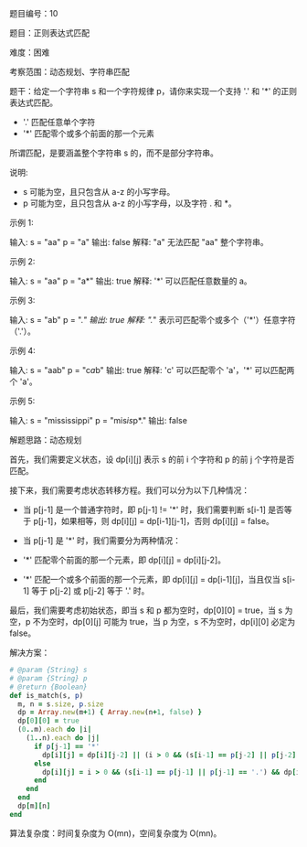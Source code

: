 题目编号：10

题目：正则表达式匹配

难度：困难

考察范围：动态规划、字符串匹配

题干：给定一个字符串 s 和一个字符规律 p，请你来实现一个支持 '.' 和 '*' 的正则表达式匹配。

- '.' 匹配任意单个字符
- '*' 匹配零个或多个前面的那一个元素

所谓匹配，是要涵盖整个字符串 s 的，而不是部分字符串。

说明:

- s 可能为空，且只包含从 a-z 的小写字母。
- p 可能为空，且只包含从 a-z 的小写字母，以及字符 . 和 *。

示例 1:

输入:
s = "aa"
p = "a"
输出: false
解释: "a" 无法匹配 "aa" 整个字符串。

示例 2:

输入:
s = "aa"
p = "a*"
输出: true
解释: '*' 可以匹配任意数量的 a。

示例 3:

输入:
s = "ab"
p = ".*"
输出: true
解释: ".*" 表示可匹配零个或多个（'*'）任意字符（'.'）。

示例 4:

输入:
s = "aab"
p = "c*a*b"
输出: true
解释: 'c' 可以匹配零个 'a'，'*' 可以匹配两个 'a'。

示例 5:

输入:
s = "mississippi"
p = "mis*is*p*."
输出: false

解题思路：动态规划

首先，我们需要定义状态，设 dp[i][j] 表示 s 的前 i 个字符和 p 的前 j 个字符是否匹配。

接下来，我们需要考虑状态转移方程。我们可以分为以下几种情况：

- 当 p[j-1] 是一个普通字符时，即 p[j-1] != '*' 时，我们需要判断 s[i-1] 是否等于 p[j-1]，如果相等，则 dp[i][j] = dp[i-1][j-1]，否则 dp[i][j] = false。
- 当 p[j-1] 是 '*' 时，我们需要分为两种情况：

- '*' 匹配零个前面的那一个元素，即 dp[i][j] = dp[i][j-2]。
- '*' 匹配一个或多个前面的那一个元素，即 dp[i][j] = dp[i-1][j]，当且仅当 s[i-1] 等于 p[j-2] 或 p[j-2] 等于 '.' 时。

最后，我们需要考虑初始状态，即当 s 和 p 都为空时，dp[0][0] = true，当 s 为空，p 不为空时，dp[0][j] 可能为 true，当 p 为空，s 不为空时，dp[i][0] 必定为 false。

解决方案：

```ruby
# @param {String} s
# @param {String} p
# @return {Boolean}
def is_match(s, p)
  m, n = s.size, p.size
  dp = Array.new(m+1) { Array.new(n+1, false) }
  dp[0][0] = true
  (0..m).each do |i|
    (1..n).each do |j|
      if p[j-1] == '*'
        dp[i][j] = dp[i][j-2] || (i > 0 && (s[i-1] == p[j-2] || p[j-2] == '.') && dp[i-1][j])
      else
        dp[i][j] = i > 0 && (s[i-1] == p[j-1] || p[j-1] == '.') && dp[i-1][j-1]
      end
    end
  end
  dp[m][n]
end
```

算法复杂度：时间复杂度为 O(mn)，空间复杂度为 O(mn)。
